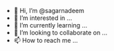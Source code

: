 - 👋 Hi, I’m @sagarnadeem
- 👀 I’m interested in ...
- 🌱 I’m currently learning ...
- 💞️ I’m looking to collaborate on ...
- 📫 How to reach me ...

<!---
sagarnadeem/sagarnadeem is a ✨ special ✨ repository because its `README.md` (this file) appears on your GitHub profile.
You can click the Preview link to take a look at your changes.
--->
